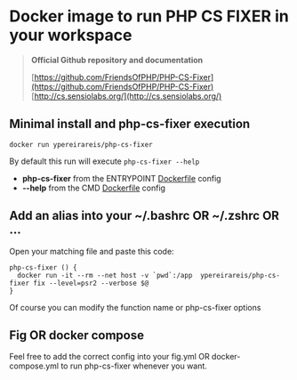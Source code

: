 # Docker image to run PHP CS FIXER in your workspace

> **Official Github repository and documentation**
> 
> [https://github.com/FriendsOfPHP/PHP-CS-Fixer](https://github.com/FriendsOfPHP/PHP-CS-Fixer)
> [http://cs.sensiolabs.org/](http://cs.sensiolabs.org/)

Minimal install and php-cs-fixer execution
-----------------------

```
docker run ypereirareis/php-cs-fixer
```

By default this run will execute `php-cs-fixer --help`

* **php-cs-fixer** from the ENTRYPOINT [Dockerfile](./Dockerfile) config
* **--help** from the CMD [Dockerfile](./Dockerfile) config


Add an alias into your ~/.bashrc OR ~/.zshrc OR ...
---------------------------

Open your matching file and paste this code:

```
php-cs-fixer () {
  docker run -it --rm --net host -v `pwd`:/app  ypereirareis/php-cs-fixer fix --level=psr2 --verbose $@
}
```

Of course you can modify the function name or php-cs-fixer options


Fig OR docker compose
---------------------------

Feel free to add the correct config into your fig.yml OR docker-compose.yml to run php-cs-fixer whenever you want.
